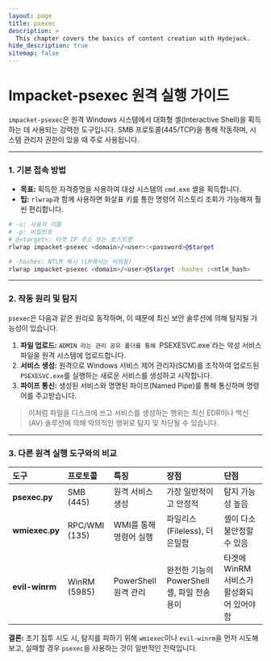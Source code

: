 ```yaml
---
layout: page
title: psexec
description: >
  This chapter covers the basics of content creation with Hydejack.
hide_description: true
sitemap: false
---
```


# Impacket-psexec 원격 실행 가이드

`impacket-psexec`은 원격 Windows 시스템에서 대화형 셸(Interactive Shell)을 획득하는 데 사용되는 강력한 도구입니다. SMB 프로토콜(445/TCP)을 통해 작동하며, 시스템 관리자 권한이 있을 때 주로 사용됩니다.

---

### **1. 기본 접속 방법**

- **목표:** 획득한 자격증명을 사용하여 대상 시스템의 `cmd.exe` 셸을 획득합니다.
- **팁:** `rlwrap`과 함께 사용하면 화살표 키를 통한 명령어 히스토리 조회가 가능해져 훨씬 편리합니다.

```bash
# -u: 사용자 이름
# -p: 비밀번호
# @<target>: 타겟 IP 주소 또는 호스트명
rlwrap impacket-psexec <domain>/<user>:<password>@$target
```

```bash
# -hashes: NTLM 해시 (LM해시는 비워둠)
rlwrap impacket-psexec <domain>/<user>@$target -hashes :<ntlm_hash>
```

---

### **2. 작동 원리 및 탐지**

`psexec`은 다음과 같은 원리로 동작하며, 이 때문에 최신 보안 솔루션에 의해 탐지될 가능성이 있습니다.

1.  **파일 업로드:** `ADMIN
라는 관리 공유 폴더를 통해 `PSEXESVC.exe`라는 악성 서비스 파일을 원격 시스템에 업로드합니다.
2.  **서비스 생성:** 원격으로 Windows 서비스 제어 관리자(SCM)를 조작하여 업로드된 `PSEXESVC.exe`를 실행하는 새로운 서비스를 생성하고 시작합니다.
3.  **파이프 통신:** 생성된 서비스와 명명된 파이프(Named Pipe)를 통해 통신하며 명령어를 주고받습니다.

> 이처럼 파일을 디스크에 쓰고 서비스를 생성하는 행위는 최신 EDR이나 백신(AV) 솔루션에 의해 악의적인 행위로 탐지 및 차단될 수 있습니다.

---

### **3. 다른 원격 실행 도구와의 비교**

| 도구             | 프로토콜          | 특징               | 장점                             | 단점                         |
| :------------- | :------------ | :--------------- | :----------------------------- | :------------------------- |
| **psexec.py**  | SMB (445)     | 원격 서비스 생성        | 가장 일반적이고 안정적                   | 탐지 가능성 높음                  |
| **wmiexec.py** | RPC/WMI (135) | WMI를 통해 명령어 실행   | 파일리스(Fileless), 더 은밀함          | 셸이 다소 불안정할 수 있음            |
| **evil-winrm** | WinRM (5985)  | PowerShell 원격 관리 | 완전한 기능의 PowerShell 셸, 파일 전송 용이 | 타겟에 WinRM 서비스가 활성화되어 있어야 함 |

**결론:** 초기 침투 시도 시, 탐지를 피하기 위해 `wmiexec`이나 `evil-winrm`을 먼저 시도해보고, 실패할 경우 `psexec`을 사용하는 것이 일반적인 전략입니다.


